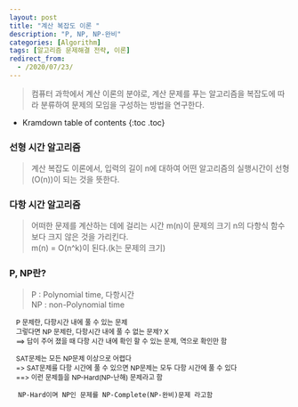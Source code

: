 ```yaml
---
layout: post
title: "계산 복잡도 이론 "
description: "P, NP, NP-완비"
categories: [Algorithm]
tags: [알고리즘 문제해결 전략, 이론]
redirect_from:
  - /2020/07/23/
---
```

  <style>
    .margin {
      font-size:12px;
      margin-left:12px;
    }
    .nomargin{
      font-size:12px;
      margin-left:0;
    }
    .space{
      margin:-10px 0;
    }
  </style>
>  컴퓨터 과학에서 계산 이론의 분야로, 계산 문제를 푸는 알고리즘을 복잡도에 따라 분류하여 문제의 모임을 구성하는 방법을 연구한다.

* Kramdown table of contents
{:toc .toc}

### 선형 시간 알고리즘
> 계산 복잡도 이론에서, 입력의 길이 n에 대하여 어떤 알고리즘의 실행시간이 선형(O(n))이 되는 것을 뜻한다.  

### 다항 시간 알고리즘
> 어떠한 문제를 계산하는 데에 걸리는 시간 m(n)이 문제의 크기 n의 다항식 함수보다 크지 않은 것을 가리킨다.    
> m(n) = O(n^k)이 된다.(k는 문제의 크기)  

### P, NP란?
> P : Polynomial time, 다항시간  
> NP : non-Polynomial time  

<span class="margin">P 문제란, 다항시간 내에 풀 수 있는 문제</span>  
<span class="margin">그렇다면 NP 문제란, 다항시간 내에 풀 수 없는 문제? X</span>  
<span class="margin">==> 답이 주어 졌을 때 다항 시간 내에 확인 할 수 있는 문제, 역으로 확인만 함</span>  

<span class="margin">SAT문제는 모든 NP문제 이상으로 어렵다</span>  
<span class="margin">=> SAT문제를 다항 시간에 풀 수 있으면 NP문제는 모두 다항 시간에 풀 수 있다</span>  
<span class="margin">==> 이런 문제들을 NP-Hard(NP-난해) 문제라고 함</span>

&nbsp;&nbsp;&nbsp;&nbsp;`NP-Hard이며 NP인 문제를 NP-Complete(NP-완비)문제 라고함`    





